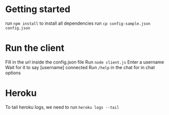 # Getting started
run `npm install` to install all dependencies
run `cp config-sample.json config.json`

# Run the client
Fill in the url inside the config.json file
Run `node client.js`
Enter a username
Wait for it to say [username] connected
Run `/help` in the chat for in chat options

# Heroku
To tail heroku logs, we need to run `heroku logs --tail`